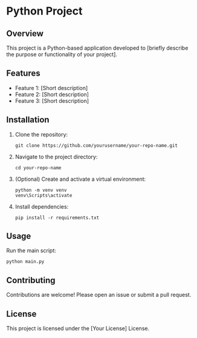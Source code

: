 # Python Project

## Overview
This project is a Python-based application developed to [briefly describe the purpose or functionality of your project].

## Features
- Feature 1: [Short description]
- Feature 2: [Short description]
- Feature 3: [Short description]

## Installation

1. Clone the repository:
   ```
   git clone https://github.com/yourusername/your-repo-name.git
   ```
2. Navigate to the project directory:
   ```
   cd your-repo-name
   ```
3. (Optional) Create and activate a virtual environment:
   ```
   python -m venv venv
   venv\Scripts\activate
   ```
4. Install dependencies:
   ```
   pip install -r requirements.txt
   ```

## Usage

Run the main script:
```
python main.py
```

## Contributing

Contributions are welcome! Please open an issue or submit a pull request.

## License

This project is licensed under the [Your License] License.